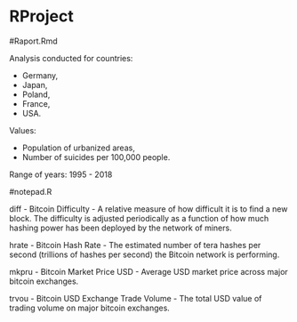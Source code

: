 # RProject

#Raport.Rmd

Analysis conducted for countries:

- Germany,
- Japan,
- Poland,
- France,
- USA.

Values:

- Population of urbanized areas,
- Number of suicides per 100,000 people.

Range of years: 1995 - 2018

#notepad.R

diff - Bitcoin Difficulty - A relative measure of how difficult it is to find a new block. The difficulty is adjusted periodically as a function of how much hashing power has been deployed by the network of miners.

hrate - Bitcoin Hash Rate - The estimated number of tera hashes per second (trillions of hashes per second) the Bitcoin network is performing.

mkpru - Bitcoin Market Price USD - Average USD market price across major bitcoin exchanges.

trvou - Bitcoin USD Exchange Trade Volume - The total USD value of trading volume on major bitcoin exchanges.